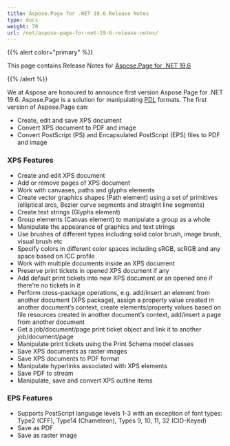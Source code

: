 ```yaml
---
title: Aspose.Page for .NET 19.6 Release Notes
type: docs
weight: 70
url: /net/aspose-page-for-net-19-6-release-notes/
---
```


{{% alert color="primary" %}} 

This page contains Release Notes for [Aspose.Page for .NET 19.6](https://www.nuget.org/packages/Aspose.Page/19.6.0)

{{% /alert %}} 

We at Aspose are honoured to announce first version Aspose.Page for .NET 19.6. Aspose.Page is a solution for manipulating [PDL](https://en.wikipedia.org/wiki/Page_description_language) formats. The first version of Aspose.Page can:

- Create, edit and save XPS document
- Convert XPS document to PDF and image
- Convert PostScript (PS) and Encapsulated PostScript (EPS) files to PDF and image
### **XPS Features**
- Create and edit XPS document
- Add or remove pages of XPS document
- Work with canvases, paths and glyphs elements
- Create vector graphics shapes (Path element) using a set of primitives (elliptical arcs, Bezier curve segments and straight line segments)
- Create text strings (Glyphs element)
- Group elements (Canvas element) to manipulate a group as a whole
- Manipulate the appearance of graphics and text strings
- Use brushes of different types including solid color brush, image brush, visual brush etc
- Specify colors in different color spaces including sRGB, scRGB and any space based on ICC profile
- Work with multiple documents inside an XPS document
- Preserve print tickets in opened XPS document if any
- Add default print tickets into new XPS document or an opened one if there’re no tickets in it
- Perform cross-package operations, e.g. add/insert an element from another document (XPS package), assign a property value created in another document’s context, create elements/property values based on file resources created in another document’s context, add/insert a page from another document
- Get a job/document/page print ticket object and link it to another job/document/page
- Manipulate print tickets using the Print Schema model classes
- Save XPS documents as raster images
- Save XPS documents to PDF format
- Manipulate hyperlinks associated with XPS elements
- Save PDF to stream
- Manipulate, save and convert XPS outline items
### **EPS Features**
- Supports PostScript language levels 1-3 with an exception of font types: Type2 (CFF), Type14 (Chameleon), Types 9, 10, 11, 32 (CID-Keyed)
- Save as PDF
- Save as raster image
